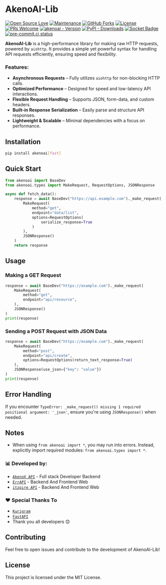 # AkenoAI-Lib
[![Open Source Love](https://badges.frapsoft.com/os/v2/open-source.png?v=103)](https://github.com/TeamKillerX/akenoai-lib)
[![Maintenance](https://img.shields.io/badge/Maintained%3F-Yes-green)](https://github.com/TeamKillerX/akenoai-lib/graphs/commit-activity)
[![GitHub Forks](https://img.shields.io/github/forks/TeamKillerX/akenoai-lib?&logo=github)](https://github.com/TeamKillerX/akenoai-lib)
[![License](https://img.shields.io/badge/License-GPL-pink)](https://github.com/TeamKillerX/akenoai-lib/blob/main/LICENSE)
[![PRs Welcome](https://img.shields.io/badge/PRs-welcome-brightgreen.svg)](https://makeapullrequest.com)
[![akenoai - Version](https://img.shields.io/pypi/v/akenoai?style=round)](https://pypi.org/project/akenoai)
[![PyPI - Downloads](https://img.shields.io/pypi/dm/akenoai?label=DOWNLOADS&style=round)](https://pypi.org/project/akenoai)
[![Socket Badge](https://socket.dev/api/badge/pypi/package/akenoai/1.7.2?artifact_id=tar-gz)](https://socket.dev/pypi/package/akenoai/overview/1.7.2/tar-gz)
[![pre-commit.ci status](https://results.pre-commit.ci/badge/github/TeamKillerX/akenoai-lib/main.svg)](https://results.pre-commit.ci/latest/github/TeamKillerX/akenoai-lib/main)

**AkenoAI-Lib** is a high-performance library for making raw HTTP requests, powered by `aiohttp`. It provides a simple yet powerful syntax for handling API requests efficiently, ensuring speed and flexibility.

### Features:
- **Asynchronous Requests** – Fully utilizes `aiohttp` for non-blocking HTTP calls.
- **Optimized Performance** – Designed for speed and low-latency API interactions.
- **Flexible Request Handling** – Supports JSON, form-data, and custom headers.
- **Built-in Response Serialization** – Easily parse and structure API responses.
- **Lightweight & Scalable** – Minimal dependencies with a focus on performance.

## Installation

```bash
pip install akenoai[fast]
```

## Quick Start

```python
from akenoai import BaseDev
from akenoai.types import MakeRequest, RequestOptions, JSONResponse

async def fetch_data():
    response = await BaseDev("https://api.example.com")._make_request(
        MakeRequest(
            method="get",
            endpoint="data/list",
            options=RequestOptions(
                serialize_response=True
            )
        ),
        JSONResponse()
    )
    return response
```

## Usage

### Making a GET Request

```python
response = await BaseDev("https://example.com")._make_request(
    MakeRequest(
        method="get",
        endpoint="api/resource",
    ),
    JSONResponse()
)
print(response)
```

### Sending a POST Request with JSON Data

```python
response = await BaseDev("https://example.com")._make_request(
    MakeRequest(
        method="post",
        endpoint="api/create",
        options=RequestOptions(return_text_response=True)
    ),
    JSONResponse(use_json={"key": "value"})
)
print(response)
```

## Error Handling
If you encounter `TypeError: _make_request() missing 1 required positional argument: '_json'`, ensure you're using `JSONResponse()` when needed.

## Notes
- When using `from akenoai import *`, you may run into errors. Instead, explicitly import required modules: `from akenoai.types import *`.

### 📊 Developed by:
- [`AkenoX API`](https://t.me/xpushz) - Full stack Developer Backend
- [`ErrAPI`](https://t.me/Chakszzz) - Backend And Frontend Web
- [`itzpire API`](https://itzpire.com) - Backend And Frontend Web

### ❤️ Special Thanks To
- [`Kurigram`](https://github.com/KurimuzonAkuma/pyrogram)
- [`FastAPI`](https://github.com/fastapi/fastapi)
- Thank you all developers 😊

## Contributing
Feel free to open issues and contribute to the development of AkenoAI-Lib!

## License
This project is licensed under the MIT License.
